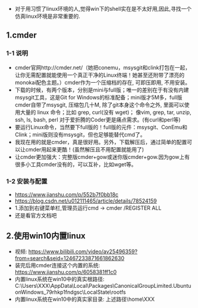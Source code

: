 
- 对于用习惯了linux环境的人,觉得win下的shell实在是不太好用,因此,寻找一个仿真linux环境是非常重要的.

## 1.cmder

### 1-1 说明
  - cmder官网http://cmder.net/（她把conemu，msysgit和clink打包在一起，让你无需配置就能使用一个真正干净的Linux终端！她甚至还附带了漂亮的monokai配色主题。）cmder作为一个压缩档的存在, 可即压即用, 不用安装。
  - 下载的时候，有两个版本，分别是mini与full版；唯一的差别在于有没有内建msysgit工具，这是Git for Windows的标准配备；mini版才5M多，full版cmder自带了msysgit, 压缩包几十M, 除了git本身这个命令之外, 里面可以使用大量的 linux 命令；比如 grep, curl(没有 wget)； 像vim, grep, tar, unzip, ssh, ls, bash, perl 对于爱折腾的Coder更是痛点需求。(有curl和perl等)
  - 要运行Linux命令，当然要下full版的！full版的元件：msysgit、ConEmu和Clink；mini版则没有msysgit，但也足够能替代cmd了。
  - 我现在用的就是cmder，真是很好用。另外，下载解压后，通过简单的配置可以让cmder用起来更酷！(虽然解压且不用配置就能用了)
  - 让cmder更加强大：完整版cmder+gow或迷你版cmder+gow.因为gow上有很多小工具cmder没有的，可以互补，比如wget等。

### 1-2 安装与配置
  - https://www.jianshu.com/p/552b7f0bb18c 
  - https://blog.csdn.net/u012111465/article/details/78524159
  - 1.添加到右键菜单栏,管理员运行cmd -> cmder /REGISTER ALL
  - 还是看官方文档吧
  
  
## 2.使用win10内置linux
  - 视频: https://www.bilibili.com/video/av25496359?from=search&seid=12467233871661862630
  - 装完后用cmder连接这个内置的系统: https://www.jianshu.com/p/6058381ff1c0
  - 内置linux系统在win10中的真实根路径\: C:\Users\XXX\AppData\Local\Packages\CanonicalGroupLimited.UbuntuonWindows_79rhkp1fndgsc\LocalState\rootfs
  - 内置linux系统在win10中的真实家目录: 上述路径\home\XXX
